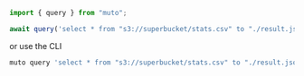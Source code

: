 ```js
import { query } from "muto";

await query('select * from "s3://superbucket/stats.csv" to "./result.json"')
```

or use the CLI

```bash
muto query 'select * from "s3://superbucket/stats.csv" to "./result.json"'
```
